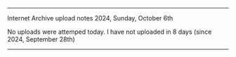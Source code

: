 
***

Internet Archive upload notes 2024, Sunday, October 6th

No uploads were attemped today. I have not uploaded in 8 days (since 2024, September 28th)

***

